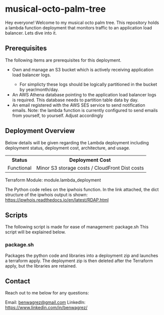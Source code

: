 # musical-octo-palm-tree

Hey everyone! Welcome to my musical octo palm tree. This repository holds a lambda function deployment that monitors traffic to an application load balancer. Lets dive into it.

## Prerequisites
The following items are prerequisites for this deployment.
<ul>
    <li>Own and manage an S3 bucket which is actively receiving application load balancer logs.</li>
    <ul>
        <li>For simplicty these logs should be logically partitioned in the bucket by year/month/day.</li>
    </ul>
    <li>An AWS Athena database pointing to the application load balancer logs is required. This database needs to partition table data by day.</li>
    <li>An email registered with the AWS SES service to send notification emails. Note: the lambda function is currently configured to send emails from yourself, to yourself. Adjust accordingly</li>
</ul>

## Deployment Overview
Below details will be given regarding the Lambda deployment including deployment status, deployment cost, architecture, and usage.
<table>
    <tr>
        <th>Status</th><th>Deployment Cost</th>
    </tr>
    <tr>
        <td>Functional</td><td>Minor S3 storage costs / CloudFront Dist costs</td>
    </tr>
</table>
Terraform Module:
module.lambda_deployment

The Python code relies on the ipwhois function. In the link attached, the dict structure of the ipwhois output is shown:
https://ipwhois.readthedocs.io/en/latest/RDAP.html


## Scripts
The following script is made for ease of management: package.sh
This script will be explained below.

### package.sh
Packages the python code and libraries into a deployment zip and launches a terraform apply. The deployment zip is then deleted after the Terraform apply, but the libraries are retained.

## Contact
Reach out to me below for any questions:

Email: benwagrez@gmail.com
LinkedIn: https://www.linkedin.com/in/benwagrez/
